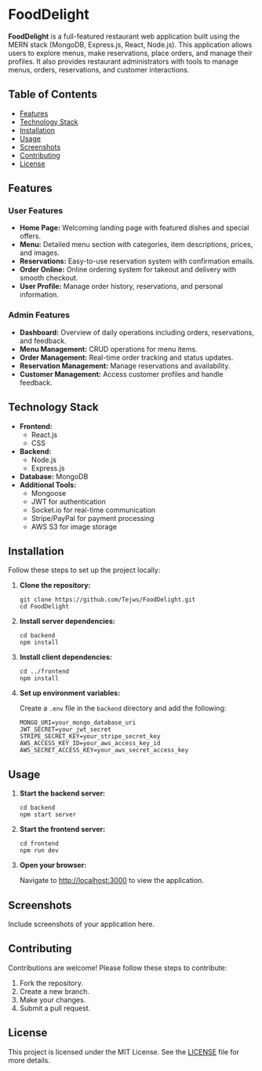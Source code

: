 <!DOCTYPE html>
<html lang="en">
<head>
    <meta charset="UTF-8">
    <meta name="viewport" content="width=device-width, initial-scale=1.0">

</head>
<body>
    <h1>FoodDelight</h1>
    <p><strong>FoodDelight</strong> is a full-featured restaurant web application built using the MERN stack (MongoDB, Express.js, React, Node.js). This application allows users to explore menus, make reservations, place orders, and manage their profiles. It also provides restaurant administrators with tools to manage menus, orders, reservations, and customer interactions.</p>
    
 <h2>Table of Contents</h2>
    <ul>
        <li><a href="#features">Features</a></li>
        <li><a href="#technology-stack">Technology Stack</a></li>
        <li><a href="#installation">Installation</a></li>
        <li><a href="#usage">Usage</a></li>
        <li><a href="#screenshots">Screenshots</a></li>
        <li><a href="#contributing">Contributing</a></li>
        <li><a href="#license">License</a></li>
    </ul>
    
 <h2 id="features">Features</h2>
    <h3>User Features</h3>
    <ul>
        <li><strong>Home Page:</strong> Welcoming landing page with featured dishes and special offers.</li>
        <li><strong>Menu:</strong> Detailed menu section with categories, item descriptions, prices, and images.</li>
        <li><strong>Reservations:</strong> Easy-to-use reservation system with confirmation emails.</li>
        <li><strong>Order Online:</strong> Online ordering system for takeout and delivery with smooth checkout.</li>
        <li><strong>User Profile:</strong> Manage order history, reservations, and personal information.</li>
    </ul>
    
<h3>Admin Features</h3>
    <ul>
        <li><strong>Dashboard:</strong> Overview of daily operations including orders, reservations, and feedback.</li>
        <li><strong>Menu Management:</strong> CRUD operations for menu items.</li>
        <li><strong>Order Management:</strong> Real-time order tracking and status updates.</li>
        <li><strong>Reservation Management:</strong> Manage reservations and availability.</li>
        <li><strong>Customer Management:</strong> Access customer profiles and handle feedback.</li>
    </ul>
    
 <h2 id="technology-stack">Technology Stack</h2>
    <ul>
        <li><strong>Frontend:</strong>
            <ul>
                <li>React.js</li>
                <li>CSS</li>
            </ul>
        </li>
        <li><strong>Backend:</strong>
            <ul>
                <li>Node.js</li>
                <li>Express.js</li>
            </ul>
        </li>
        <li><strong>Database:</strong> MongoDB</li>
        <li><strong>Additional Tools:</strong>
            <ul>
                <li>Mongoose</li>
                <li>JWT for authentication</li>
                <li>Socket.io for real-time communication</li>
                <li>Stripe/PayPal for payment processing</li>
                <li>AWS S3 for image storage</li>
            </ul>
        </li>
    </ul>
    
 <h2 id="installation">Installation</h2>
    <p>Follow these steps to set up the project locally:</p>
    <ol>
        <li><strong>Clone the repository:</strong></li>
        <pre><code>git clone https://github.com/Tejws/FoodDelight.git
cd FoodDelight</code></pre>
        
 <li><strong>Install server dependencies:</strong></li>
        <pre><code>cd backend
npm install</code></pre>
        
<li><strong>Install client dependencies:</strong></li>
        <pre><code>cd ../frontend
npm install</code></pre>
        
<li><strong>Set up environment variables:</strong></li>
        <p>Create a <code>.env</code> file in the <code>backend</code> directory and add the following:</p>
        <pre><code>MONGO_URI=your_mongo_database_uri
JWT_SECRET=your_jwt_secret
STRIPE_SECRET_KEY=your_stripe_secret_key
AWS_ACCESS_KEY_ID=your_aws_access_key_id
AWS_SECRET_ACCESS_KEY=your_aws_secret_access_key</code></pre>
    </ol>
    
<h2 id="usage">Usage</h2>
    <ol>
        <li><strong>Start the backend server:</strong></li>
        <pre><code>cd backend
npm start server</code></pre>
        
 <li><strong>Start the frontend server:</strong></li>
        <pre><code>cd frontend
npm run dev</code></pre>
        
<li><strong>Open your browser:</strong></li>
        <p>Navigate to <a href="http://localhost:4000" target="_blank">http://localhost:3000</a> to view the application.</p>
    </ol>
    
<h2 id="screenshots">Screenshots</h2>
    <p>Include screenshots of your application here.</p>
    <!-- Example screenshots
    <img src="screenshots/home.png" alt="Home Page">
    <img src="screenshots/menu.png" alt="Menu Page">
    <img src="screenshots/reservation.png" alt="Reservation Page">
    <img src="screenshots/order.png" alt="Order Page">
    <img src="screenshots/admin_dashboard.png" alt="Admin Dashboard">
    -->
    
 <h2 id="contributing">Contributing</h2>
    <p>Contributions are welcome! Please follow these steps to contribute:</p>
    <ol>
        <li>Fork the repository.</li>
        <li>Create a new branch.</li>
        <li>Make your changes.</li>
        <li>Submit a pull request.</li>
    </ol>
    
<h2 id="license">License</h2>
    <p>This project is licensed under the MIT License. See the <a href="LICENSE">LICENSE</a> file for more details.</p>
</body>
</html>
